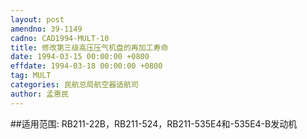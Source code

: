 ```yaml
---
layout: post
amendno: 39-1149
cadno: CAD1994-MULT-10
title: 修改第三级高压压气机盘的再加工寿命
date: 1994-03-15 00:00:00 +0800
effdate: 1994-03-18 00:00:00 +0800
tag: MULT
categories: 民航总局航空器适航司
author: 孟惠民
---
```


##适用范围:
RB211-22B，RB211-524，RB211-535E4和-535E4-B发动机

